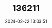 ---
title: "136211"
category: "Aotus jorgehernandezi"
draft: false
date: 2024-02-22 13:03:51
languages:
  German: ["Hernández-Camacho-Nachtaffe"]
  English: ["Hernández-Camacho’s Night Monkey"]
---